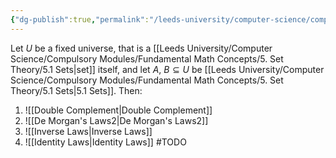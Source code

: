 ```yaml
---
{"dg-publish":true,"permalink":"/leeds-university/computer-science/compulsory-modules/fundamental-math-concepts/5-set-theory/theorems/theorem-5-23-laws-of-complements/","tags":["Theorem"]}
---
```


Let $U$ be a fixed universe, that is a [[Leeds University/Computer Science/Compulsory Modules/Fundamental Math Concepts/5. Set Theory/5.1 Sets\|set]] itself, and let $A$, $B \subseteq U$ be [[Leeds University/Computer Science/Compulsory Modules/Fundamental Math Concepts/5. Set Theory/5.1 Sets\|5.1 Sets]].
Then:
1. ![[Double Complement\|Double Complement]]
2. ![[De Morgan's Laws2\|De Morgan's Laws2]]
3. ![[Inverse Laws\|Inverse Laws]]
4. ![[Identity Laws\|Identity Laws]]
#TODO 
